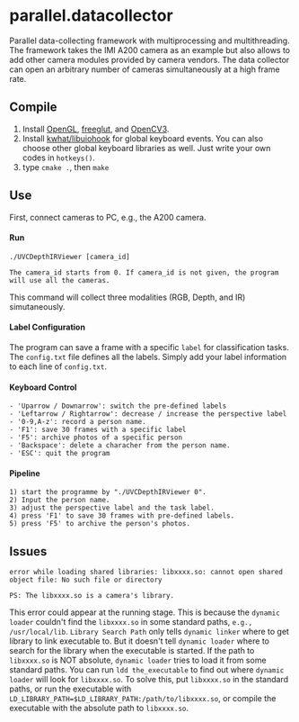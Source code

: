# parallel.datacollector
Parallel data-collecting framework with multiprocessing and multithreading. The framework takes the IMI A200 camera as an example but also allows to add other camera modules provided by camera vendors. The data collector can open an arbitrary number of cameras simultaneously at a high frame rate. 

## Compile
1. Install [OpenGL](https://www.opengl.org/), [freeglut](http://freeglut.sourceforge.net/), and [OpenCV3](https://opencv.org/).
2. Install [kwhat/libuiohook](https://github.com/kwhat/libuiohook) for global keyboard events. You can also choose other global keyboard libraries as well. Just write your own codes in `hotkeys()`.
3. type `cmake .`, then `make`

## Use

First, connect cameras to PC, e.g., the A200 camera.

#### Run
```
./UVCDepthIRViewer [camera_id] 

The camera_id starts from 0. If camera_id is not given, the program will use all the cameras.
```

This command will collect three modalities (RGB, Depth, and IR) simutaneously.

#### Label Configuration
The program can save a frame with a specific `label` for classification tasks. The `config.txt` file defines all the labels. Simply add your label information to each line of `config.txt`. 

#### Keyboard Control
```
- 'Uparrow / Downarrow': switch the pre-defined labels
- 'Leftarrow / Rightarrow': decrease / increase the perspective label
- '0-9,A-z': record a person name.
- 'F1': save 30 frames with a specific label
- 'F5': archive photos of a specific person
- 'Backspace': delete a characher from the person name.
- 'ESC': quit the program
```

#### Pipeline

```
1) start the programme by "./UVCDepthIRViewer 0".
2) Input the person name.
3) adjust the perspective label and the task label.
4) press 'F1' to save 30 frames with pre-defined labels.
5) press 'F5' to archive the person's photos.
```


## Issues
```
error while loading shared libraries: libxxxx.so: cannot open shared object file: No such file or directory

PS: The libxxxx.so is a camera's library.
```
This error could appear at the running stage. This is because the `dynamic loader` couldn't find the `libxxxx.so` in some standard paths, `e.g., /usr/local/lib`. `Library Search Path` only tells `dynamic linker` where to get library to link executable to. But it doesn't tell `dynamic loader` where to search for the library when the executable is started. If the path to `libxxxx.so` is NOT absolute, `dynamic loader` tries to load it from some standard paths. You can run `ldd the_executable` to find out where `dynamic loader` will look for `libxxxx.so`. To solve this, put `libxxxx.so` in the standard paths, or run the executable with `LD_LIBRARY_PATH=$LD_LIBRARY_PATH:/path/to/libxxxx.so`, or compile the executable with the absolute path to `libxxxx.so`. 

